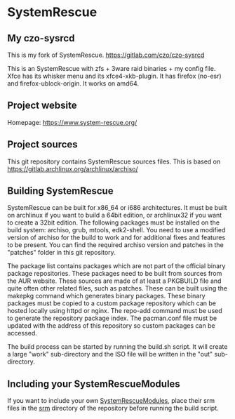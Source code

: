 # SystemRescue

## My czo-sysrcd
This is my fork of SystemRescue. 
https://gitlab.com/czo/czo-sysrcd

This is an SystemRescue with zfs + 3ware raid binaries + my config file.
Xfce has its whisker menu and its xfce4-xkb-plugin. It has firefox (no-esr)
and firefox-ublock-origin.
It works on amd64.

## Project website
Homepage: https://www.system-rescue.org/

## Project sources
This git repository contains SystemRescue sources files. This is based on
https://gitlab.archlinux.org/archlinux/archiso/

## Building SystemRescue
SystemRescue can be built for x86_64 or i686 architectures. It must be built
on archlinux if you want to build a 64bit edition, or archlinux32 if you want
to create a 32bit edition. The following packages must be installed on the
build system: archiso, grub, mtools, edk2-shell. You need to use a modified
version of archiso for the build to work and for additional fixes and features
to be present. You can find the required archiso version and patches in the
"patches" folder in this git repository.

The package list contains packages which are not part of the official binary
package repositories. These packages need to be built from sources from the AUR
website. These sources are made of at least a PKGBUILD file and quite often
other related files, such as patches. These can be built using the makepkg
command which generates binary packages. These binary packages must be copied to
a custom package repository which can be hosted locally using httpd or nginx.
The repo-add command must be used to generate the repository package index.
The pacman.conf file must be updated with the address of this repository so
custom packages can be accessed.

The build process can be started by running the build.sh script. It will create
a large "work" sub-directory and the ISO file will be written in the "out"
sub-directory.

## Including your SystemRescueModules
If you want to include your own [SystemRescueModules][srm], place their srm files
in the [srm](./srm) directory of the repository before running the build script.

[srm]: https://www.system-rescue.org/Modules/

